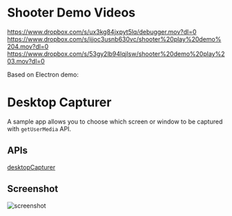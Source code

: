 # Shooter Demo Videos

https://www.dropbox.com/s/ux3kg84jxpyt5lq/debugger.mov?dl=0
https://www.dropbox.com/s/ijjoc3usnb630vc/shooter%20play%20demo%204.mov?dl=0
https://www.dropbox.com/s/53gy2lb94lqjlsw/shooter%20demo%20play%203.mov?dl=0

Based on Electron demo:

# Desktop Capturer

A sample app allows you to choose which screen or window to be captured with
`getUserMedia` API.

## APIs

[desktopCapturer](https://github.com/atom/electron/blob/master/docs/api/desktop-capturer.md)

## Screenshot

![screenshot](https://cloud.githubusercontent.com/assets/2557445/10268326/993e4f9a-6ae7-11e5-8fd1-a24b9800b9ce.gif)
